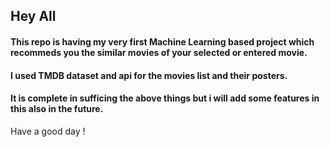 ## Hey All

#### This repo is having my very first Machine Learning based project which recommeds you the similar movies of your selected or entered movie.

#### I used TMDB dataset and api for the movies list and their posters.

#### It is complete in sufficing the above things but i will add some features in this also in the future.

Have a good day !
